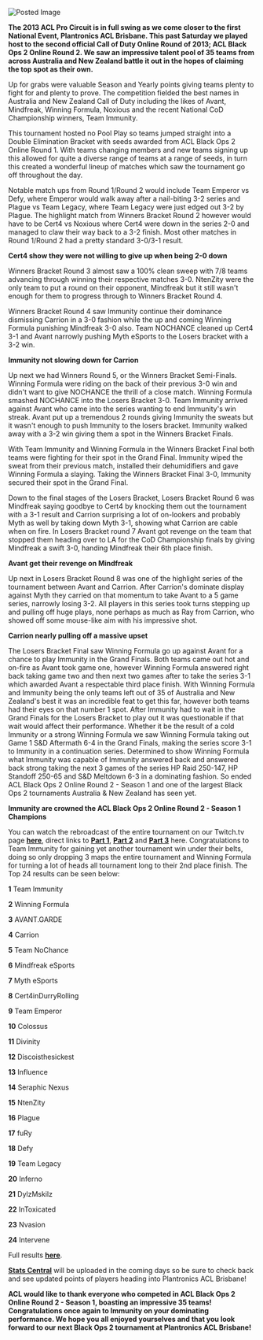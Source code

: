 ![Posted Image](http://img19.imageshack.us/img19/8872/aclcodor2s1.png)





**The 2013 ACL Pro Circuit is in full swing as we come closer to the first National Event, Plantronics ACL Brisbane. This past Saturday we played host to the second official Call of Duty Online Round of 2013; ACL Black Ops 2 Online Round 2. We saw an impressive talent pool of 35 teams from across Australia and New Zealand battle it out in the hopes of claiming the top spot as their own.**




Up for grabs were valuable Season and Yearly points giving teams plenty to fight for and plenty to prove. The competition fielded the best names in Australia and New Zealand Call of Duty including the likes of Avant, Mindfreak, Winning Formula, Noxious and the recent National CoD Championship winners, Team Immunity.





This tournament hosted no Pool Play so teams jumped straight into a Double Elimination Bracket with seeds awarded from ACL Black Ops 2 Online Round 1. With teams changing members and new teams signing up this allowed for quite a diverse range of teams at a range of seeds, in turn this created a wonderful lineup of matches which saw the tournament go off throughout the day.





Notable match ups from Round 1/Round 2 would include Team Emperor vs Defy, where Emperor would walk away after a nail-biting 3-2 series and Plague vs Team Legacy, where Team Legacy were just edged out 3-2 by Plague. The highlight match from Winners Bracket Round 2 however would have to be Cert4 vs Noxious where Cert4 were down in the series 2-0 and managed to claw their way back to a 3-2 finish. Most other matches in Round 1/Round 2 had a pretty standard 3-0/3-1 result.









**Cert4 show they were not willing to give up when being 2-0 down**





Winners Bracket Round 3 almost saw a 100% clean sweep with 7/8 teams advancing through winning their respective matches 3-0. NtenZity were the only team to put a round on their opponent, Mindfreak but it still wasn't enough for them to progress through to Winners Bracket Round 4.





Winners Bracket Round 4 saw Immunity continue their dominance dismissing Carrion in a 3-0 fashion while the up and coming Winning Formula punishing Mindfreak 3-0 also. Team NOCHANCE cleaned up Cert4 3-1 and Avant narrowly pushing Myth eSports to the Losers bracket with a 3-2 win.









**Immunity not slowing down for Carrion**





Up next we had Winners Round 5, or the Winners Bracket Semi-Finals. Winning Formula were riding on the back of their previous 3-0 win and didn't want to give NOCHANCE the thrill of a close match. Winning Formula smashed NOCHANCE into the Losers Bracket 3-0. Team Immunity arrived against Avant who came into the series wanting to end Immunity's win streak. Avant put up a tremendous 2 rounds giving Immunity the sweats but it wasn't enough to push Immunity to the losers bracket. Immunity walked away with a 3-2 win giving them a spot in the Winners Bracket Finals.





With Team Immunity and Winning Formula in the Winners Bracket Final both teams were fighting for their spot in the Grand Final. Immunity wiped the sweat from their previous match, installed their dehumidifiers and gave Winning Formula a slaying. Taking the Winners Bracket Final 3-0, Immunity secured their spot in the Grand Final.





Down to the final stages of the Losers Bracket, Losers Bracket Round 6 was Mindfreak saying goodbye to Cert4 by knocking them out the tournament with a 3-1 result and Carrion surprising a lot of on-lookers and probably Myth as well by taking down Myth 3-1, showing what Carrion are cable when on fire. In Losers Bracket round 7 Avant got revenge on the team that stopped them heading over to LA for the CoD Championship finals by giving Mindfreak a swift 3-0, handing Mindfreak their 6th place finish.









**Avant get their revenge on Mindfreak**





Up next in Losers Bracket Round 8 was one of the highlight series of the tournament between Avant and Carrion. After Carrion's dominate display against Myth they carried on that momentum to take Avant to a 5 game series, narrowly losing 3-2. All players in this series took turns stepping up and pulling off huge plays, none perhaps as much as Ray from Carrion, who showed off some mouse-like aim with his impressive shot. 









**Carrion nearly pulling off a massive upset**





The Losers Bracket Final saw Winning Formula go up against Avant for a chance to play Immunity in the Grand Finals. Both teams came out hot and on-fire as Avant took game one, however Winning Formula answered right back taking game two and then next two games after to take the series 3-1 which awarded Avant a respectable third place finish. With Winning Formula and Immunity being the only teams left out of 35 of Australia and New Zealand's best it was an incredible feat to get this far, however both teams had their eyes on that number 1 spot. After Immunity had to wait in the Grand Finals for the Losers Bracket to play out it was questionable if that wait would affect their performance. Whether it be the result of a cold Immunity or a strong Winning Formula we saw Winning Formula taking out Game 1 S&D Aftermath 6-4 in the Grand Finals, making the series score 3-1 to Immunity in a continuation series. Determined to show Winning Formula what Immunity was capable of Immunity answered back and answered back strong taking the next 3 games of the series HP Raid 250-147, HP Standoff 250-65 and S&D Meltdown 6-3 in a dominating fashion. So ended ACL Black Ops 2 Online Round 2 - Season 1 and one of the largest Black Ops 2 tournaments Australia & New Zealand has seen yet. 









**Immunity are crowned the ACL Black Ops 2 Online Round 2 - Season 1 Champions**




You can watch the rebroadcast of the entire tournament on our Twitch.tv page 
**[here](http://www.twitch.tv/ACLPro)**, direct links to 
**[Part 1](http://www.twitch.tv/aclpro/b/381025815)**, 
**[Part 2](http://www.twitch.tv/aclpro/b/381110184)** and 
**[Part 3]( http://www.twitch.tv/aclpro/b/381182901)** here.  Congratulations to Team Immunity for gaining yet another tournament win under their belts, doing so only dropping 3 maps the entire tournament and Winning Formula for turning a lot of heads all tournament long to their 2nd place finish. The Top 24 results can be seen below:






**1**
 Team Immunity



**2**
 Winning Formula



**3**
 AVANT.GARDE



**4**
 Carrion



**5**
 Team NoChance



**6**
 Mindfreak eSports



**7**
 Myth eSports



**8**
 Cert4inDurryRolling



**9**
 Team Emperor 



**10**
 Colossus 



**11**
 Divinity 



**12**
 Discoisthesickest



**13**
 Influence



**14**
 Seraphic Nexus



**15**
 NtenZity



**16**
 Plague



**17**
 fuRy



**18**
 Defy



**19**
 Team Legacy



**20**
 Inferno



**21**
 DylzMskilz



**22**
 InToxicated



**23**
 Nvasion



**24**
 Intervene





Full results 
**[here](http://www.aclpro.com.au/2013/results/cod/acl-blops2-or2-s1-results)**.






**[Stats Central](http://stats.aclpro.com.au/cod.php)** will be uploaded in the coming days so be sure to check back and see updated points of players heading into Plantronics ACL Brisbane!






**ACL would like to thank everyone who competed in ACL Black Ops 2 Online Round 2 - Season 1, boasting an impressive 35 teams! Congratulations once again to Immunity on your dominating performance. We hope you all enjoyed yourselves and that you look forward to our next Black Ops 2 tournament at Plantronics ACL Brisbane!**
